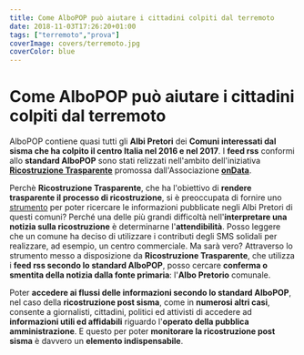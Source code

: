 ```yaml
---
title: Come AlboPOP può aiutare i cittadini colpiti dal terremoto
date: 2018-11-03T17:26:20+01:00
tags: ["terremoto","prova"]
coverImage: covers/terremoto.jpg
coverColor: blue
---
```

# Come AlboPOP può aiutare i cittadini colpiti dal terremoto

AlboPOP contiene quasi tutti gli **Albi Pretori** dei **Comuni interessati dal sisma che ha colpito il centro Italia nel 2016 e nel 2017**. I **feed rss** conformi allo **standard AlboPOP** sono stati relizzati nell'ambito dell'iniziativa [**Ricostruzione Trasparente**](http://ricostruzionetrasparente.it) promossa dall'Associazione [**onData**](http://ondata.it). 

Perchè **Ricostruzione Trasparente**, che ha l'obiettivo di **rendere trasparente il processo di ricostruzione**, si è preoccupata di fornire uno [strumento](https://medium.com/ricostruzionetrasparente/terremotocentroitalia-9-strumenti-di-monitoraggio-con-ricostruzionetrasparente-it-7b812f2af6cf) per poter ricercare le informazioni pubblicate negli Albi Pretori di questi comuni? Perché una delle più grandi difficoltà nell'**interpretare una notizia sulla ricostruzione** è determinarne l'**attendibilità**. Posso leggere che un comune ha deciso di utilizzare i contributi degli SMS solidali per realizzare, ad esempio, un centro commerciale. Ma sarà vero? Attraverso lo strumento messo a disposizione da **Ricostruzione Trasparente**, che utilizza i **feed rss secondo lo standard AlboPOP**, posso cercare **conferma o smentita della notizia dalla fonte primaria**: l'**Albo Pretorio** comunale.

Poter **accedere ai flussi delle informazioni secondo lo standard AlboPOP**, nel caso della **ricostruzione post sisma**, come in **numerosi altri casi**, consente a giornalisti, cittadini, politici ed attivisti di accedere ad **informazioni utili ed affidabili** riguardo l'**operato della pubblica amministrazione**. E questo per poter **monitorare la ricostruzione post sisma** è davvero un **elemento indispensabile**.

